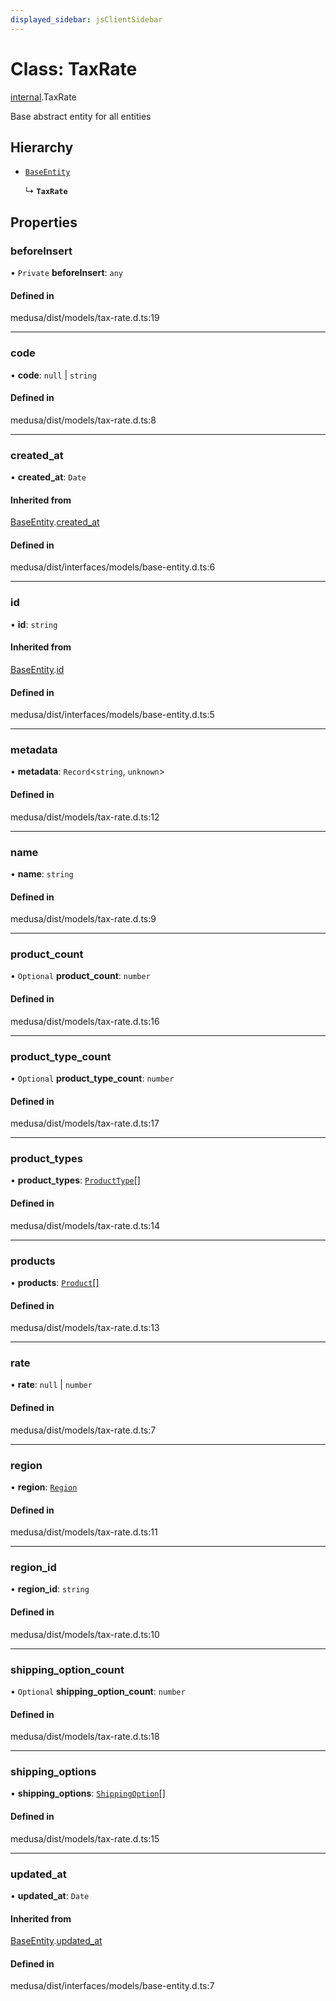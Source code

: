 ```yaml
---
displayed_sidebar: jsClientSidebar
---
```


# Class: TaxRate

[internal](../modules/internal.md).TaxRate

Base abstract entity for all entities

## Hierarchy

- [`BaseEntity`](internal.BaseEntity.md)

  ↳ **`TaxRate`**

## Properties

### beforeInsert

• `Private` **beforeInsert**: `any`

#### Defined in

medusa/dist/models/tax-rate.d.ts:19

___

### code

• **code**: ``null`` \| `string`

#### Defined in

medusa/dist/models/tax-rate.d.ts:8

___

### created\_at

• **created\_at**: `Date`

#### Inherited from

[BaseEntity](internal.BaseEntity.md).[created_at](internal.BaseEntity.md#created_at)

#### Defined in

medusa/dist/interfaces/models/base-entity.d.ts:6

___

### id

• **id**: `string`

#### Inherited from

[BaseEntity](internal.BaseEntity.md).[id](internal.BaseEntity.md#id)

#### Defined in

medusa/dist/interfaces/models/base-entity.d.ts:5

___

### metadata

• **metadata**: `Record`<`string`, `unknown`\>

#### Defined in

medusa/dist/models/tax-rate.d.ts:12

___

### name

• **name**: `string`

#### Defined in

medusa/dist/models/tax-rate.d.ts:9

___

### product\_count

• `Optional` **product\_count**: `number`

#### Defined in

medusa/dist/models/tax-rate.d.ts:16

___

### product\_type\_count

• `Optional` **product\_type\_count**: `number`

#### Defined in

medusa/dist/models/tax-rate.d.ts:17

___

### product\_types

• **product\_types**: [`ProductType`](internal.ProductType.md)[]

#### Defined in

medusa/dist/models/tax-rate.d.ts:14

___

### products

• **products**: [`Product`](internal.Product.md)[]

#### Defined in

medusa/dist/models/tax-rate.d.ts:13

___

### rate

• **rate**: ``null`` \| `number`

#### Defined in

medusa/dist/models/tax-rate.d.ts:7

___

### region

• **region**: [`Region`](internal.Region.md)

#### Defined in

medusa/dist/models/tax-rate.d.ts:11

___

### region\_id

• **region\_id**: `string`

#### Defined in

medusa/dist/models/tax-rate.d.ts:10

___

### shipping\_option\_count

• `Optional` **shipping\_option\_count**: `number`

#### Defined in

medusa/dist/models/tax-rate.d.ts:18

___

### shipping\_options

• **shipping\_options**: [`ShippingOption`](internal.ShippingOption.md)[]

#### Defined in

medusa/dist/models/tax-rate.d.ts:15

___

### updated\_at

• **updated\_at**: `Date`

#### Inherited from

[BaseEntity](internal.BaseEntity.md).[updated_at](internal.BaseEntity.md#updated_at)

#### Defined in

medusa/dist/interfaces/models/base-entity.d.ts:7
